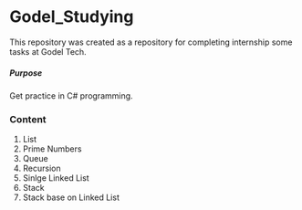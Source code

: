 # Godel_Studying
This repository was created as a repository for completing internship some tasks at Godel Tech.

##### Purpose #####
Get practice in C# programming.

### Сontent ###
1. List
2. Prime Numbers
3. Queue
4. Recursion
5. Sinlge Linked List
6. Stack
7. Stack base on Linked List
